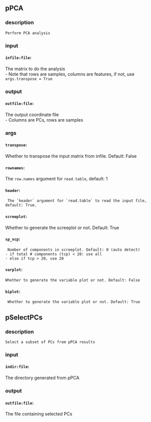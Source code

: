 
## pPCA

### description
	Perform PCA analysis

### input
#### `infile:file`:
 The matrix to do the analysis  
	- Note that rows are samples, columns are features, if not, use `args.transpose = True`

### output
#### `outfile:file`:
 The output coordinate file  
	- Columns are PCs, rows are samples

### args
#### `transpose`:
  Whether to transpose the input matrix from infile. Default: False  
#### `rownames`:
   The `row.names` argument for `read.table`, default: 1  
#### `header`:
     The `header` argument for `read.table` to read the input file, default: True.  
#### `screeplot`:
  Whether to generate the screeplot or not. Default: True  
#### `sp_ncp`:
     Number of components in screeplot. Default: 0 (auto detect)  
	- if total # components (tcp) < 20: use all
	- else if tcp > 20, use 20
#### `varplot`:
    Whether to generate the variable plot or not. Default: False  
#### `biplot`:
     Whether to generate the variable plot or not. Default: True  

## pSelectPCs

### description
	Select a subset of PCs from pPCA results

### input
#### `indir:file`:
 The directory generated from pPCA  

### output
#### `outfile:file`:
 The file containing selected PCs  
